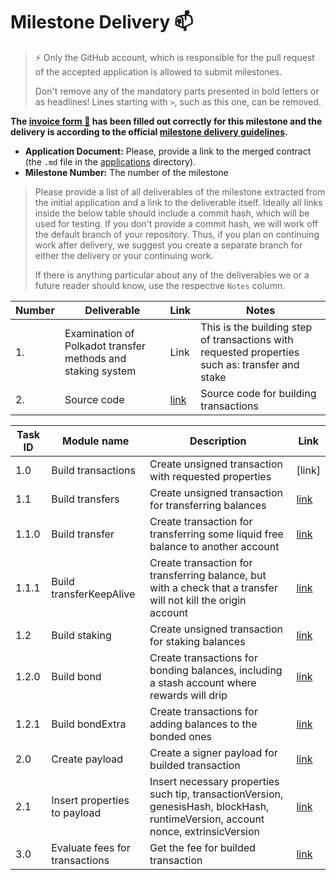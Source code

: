 # Milestone Delivery :mailbox:

> ⚡ Only the GitHub account, which is responsible for the pull request of the accepted application is allowed to submit milestones. 
> 
> Don't remove any of the mandatory parts presented in bold letters or as headlines! Lines starting with `>`, such as this one, can be removed.

**The [invoice form :pencil:](https://docs.google.com/forms/d/e/1FAIpQLSfmNYaoCgrxyhzgoKQ0ynQvnNRoTmgApz9NrMp-hd8mhIiO0A/viewform) has been filled out correctly for this milestone and the delivery is according to the official [milestone delivery guidelines](https://github.com/w3f/General-Grants-Program/blob/master/grants/milestone-deliverables-guidelines.md).**  

* **Application Document:** Please, provide a link to the merged contract (the `.md` file in the [applications](https://github.com/w3f/Open-Grants-Program/tree/master/applications) directory). 
* **Milestone Number:** The number of the milestone

> Please provide a list of all deliverables of the milestone extracted from the initial application and a link to the deliverable itself. Ideally all links inside the below table should include a commit hash, which will be used for testing. If you don't provide a commit hash, we will work off the default branch of your repository. Thus, if you plan on continuing work after delivery, we suggest you create a separate branch for either the delivery or your continuing work. 
> 
> If there is anything particular about any of the deliverables we or a future reader should know, use the respective `Notes` column.

| Number | Deliverable | Link | Notes |
| ------------- | ------------- | ------------- |------------- |
| 1. | Examination of Polkadot transfer methods and staking system|Link| This is the building step of transactions with requested properties such as: transfer and stake | 
| 2.  |Source code|[link ](https://gitlab.com/gregory.shabalov/citadel_core/-/blob/dev/imports/iPolkadot.js)| Source code for building transactions |



| Task ID | Module name | Description | Link |
| ------ | ----------- | ---- | ----- |
| 1.0 | Build transactions | Create unsigned transaction with requested properties| [link] |
| 1.1 | Build transfers | Create unsigned transaction for transferring balances | [link](https://github.com/Eranity/citadelpolkadot/blob/main/buildTransfer.js) |
| 1.1.0 | Build transfer | Create transaction for transferring some liquid free balance to another account | [link](https://github.com/Eranity/citadelpolkadot/blob/main/buildTransfer.js) |
| 1.1.1 | Build transferKeepAlive | Create transaction for transferring balance, but with a check that a transfer will not kill the origin account | [link](https://github.com/Eranity/citadelpolkadot/blob/main/buildTransfer.js) |
| 1.2 | Build staking | Create unsigned transaction for staking balances | [link](https://github.com/Eranity/citadelpolkadot/blob/main/buildStaking.js) |
| 1.2.0 | Build bond | Create transactions for bonding balances, including a stash account where rewards will drip | [link](https://github.com/Eranity/citadelpolkadot/blob/main/buildStaking.js) |
| 1.2.1 | Build bondExtra | Create transactions for adding balances to the bonded ones | [link](https://github.com/Eranity/citadelpolkadot/blob/main/buildStaking.js) |
| 2.0 | Create payload | Create a signer payload for builded transaction | [link](https://github.com/Eranity/citadelpolkadot/blob/main/payload.js) |
| 2.1 | Insert properties to payload | Insert necessary properties such tip, transactionVersion, genesisHash, blockHash, runtimeVersion, account nonce, extrinsicVersion | [link](https://github.com/Eranity/citadelpolkadot/blob/main/payload.js) |
| 3.0 | Evaluate fees for transactions | Get the fee for builded transaction| [link](https://github.com/Eranity/citadelpolkadot/blob/main/evaluateFee.js) |

